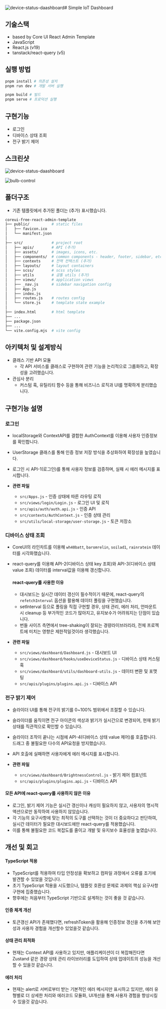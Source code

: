 ![device-status-daashboard](https://github.com/user-attachments/assets/75f99fce-8de2-45cc-ad54-cda0a394dbc1)# Simple IoT Dashboard

## 기술스택
  - based by Core UI React Admin Template
  - JavaScript
  - React.js (v19)
  - tanstack/react-query (v5)

## 실행 방법

  ```bash
  pnpm install # 의존성 설치
  pnpm run dev # 개발 서버 실행

  pnpm build # 빌드
  pnpm serve # 프로덕션 실행
  ```

## 구현기능
  - 로그인
  - 디바이스 상태 조회
  - 전구 밝기 제어

## 스크린샷
![device-status-daashboard](https://github.com/user-attachments/assets/f64dad0e-1085-4f44-81a6-e8c334b2b170)

![bulb-control](https://github.com/user-attachments/assets/7f6cb958-5dd9-4766-94d6-a18f8d4bc38d)


## 폴더구조

- 기존 템플릿에서 추가된 폴더는 (추가) 표시했습니다.

```bash
coreui-free-react-admin-template
├── public/          # static files
│   ├── favicon.ico
│   └── manifest.json
│
├── src/             # project root
│   ├── apis/        # API (추가)
│   ├── assets/      # images, icons, etc.
│   ├── components/  # common components - header, footer, sidebar, etc.
│   ├── contexts     # 전역 컨텍스트 (추가)
│   ├── layouts/     # layout containers
│   ├── scss/        # scss styles
│   ├── utils        # 공통 utils (추가)
│   ├── views/       # application views
│   ├── _nav.js      # sidebar navigation config
│   ├── App.js
│   ├── index.js
│   ├── routes.js    # routes config
│   └── store.js     # template state example 
│
├── index.html       # html template
├── ...
├── package.json
├── ...
└── vite.config.mjs  # vite config
```

## 아키텍처 및 설계방식
- 클래스 기반 API 모듈
  - 각 API 서비스를 클래스로 구현하여 관련 기능을 논리적으로 그룹화하고, 확장성을 고려했습니다.
- 관심사 분리
  - 커스텀 훅, 유틸리티 함수 등을 통해 비즈니스 로직과 UI를 명확하게 분리했습니다.

## 구현기능 설명

  ### 로그인
  - localStorage와 ContextAPI를 결합한 AuthContext를 이용해 사용자 인증정보를 확인합니다.
  - UserStorage 클래스를 통해 인증 정보 저장 방식을 추상화하여 확장성을 높였습니다.
  - 로그인 시 API-1(로그인)를 통해 사용자 정보를 검증하며, 실패 시 에러 메시지를 표시합니다.

  - **관련 파일**
    - `src/Apps.js` - 인증 상태에 따른 라우팅 로직 
    - `src/views/login/Login.js` - 로그인 UI 및 로직
    - `src/apis/auth/auth.api.js` - 인증 API
    - `src/contexts/AuthContext.js` - 인증 상태 관리
    - `src/utils/local-storage/user-storage.js` - 토큰 저장소

  ### 디바이스 상태 조회
  - CoreUI의 라인차트를 이용해 `wh40batt`, `baromrelin`, `soilad1`, `rainratein` 데이터를 시각화했습니다.
  - react-query를 이용해 API-2(디바이스 상태 key 조회)와 API-3(디바이스 상태 value 조회) 데이터를 interval값을 이용해 갱신합니다.

    #### react-query를 사용한 이유
    - 대시보드는 실시간 데이터 갱신이 필수적이기 때문에, react-query의 `refetchInterval` 옵션을 활용해 데이터 폴링을 구현했습니다.
    - setInterval 등으로 폴링을 직접 구현할 경우, 상태 관리, 에러 처리, 언마운트 시 cleanup 등 부가적인 코드가 많아지고, 유지보수가 어려워지는 단점이 있습니다.
    - 번들 사이즈 측면에서 tree-shaking이 잘되는 경량라이브러리라, 전체 프로젝트에 미치는 영향은 제한적일것이라 생각했습니다.
  
  - **관련 파일**
    - `src/views/dashboard/Dashboard.js` - 대시보드 UI
    - `src/views/dashboard/hooks/useDeviceStatus.js` - 디바이스 상태 커스텀 훅
    - `src/views/dashboard/utils/dashboard-utils.js` - 데이터 변환 및 포맷팅
    - `src/apis/plugins/plugins.api.js` - 디바이스 API

  ### 전구 밝기 제어
  - 슬라이더 UI를 통해 전구의 밝기를 0~100% 범위에서 조절할 수 있습니다.
  - 슬라이더를 움직이면 전구 아이콘의 색상과 밝기가 실시간으로 변경되어, 현재 밝기 상태를 직관적으로 확인할 수 있습니다.
  - 슬라이더 조작이 끝나는 시점에 API-4(디바이스 상태 value 제어)를 호출합니다. 드래그 중 불필요한 다수의 API요청을 방지했습니다.
  - API 호출에 실패하면 사용자에게 에러 메시지를 표시합니다.

  - **관련 파일**
    - `src/views/dashboard/BrightnessControl.js` - 밝기 제어 컴포넌트
    - `src/apis/plugins/plugins.api.js` - 디바이스 API

  #### 모든 API에 react-query를 사용하지 않은 이유
  - 로그인, 밝기 제어 기능은 실시간 갱신이나 캐싱이 필요하지 않고, 사용자의 명시적 액션으로만 동작하여 사용하지 않았습니다.
  - 각 기능의 요구사항에 맞는 최적의 도구를 선택하는 것이 더 중요하다고 판단하여, 실시간 데이터가 필요한 대시보드에만 react-query를 적용했습니다.
  - 이를 통해 불필요한 코드 복잡도를 줄이고 개발 및 유지보수 효율성을 높였습니다.

## 개선 및 회고

#### TypeScript 적용
- TypeScript를 적용하여 타입 안정성을 확보하고 컴파일 과정에서 오류를 조기에 발견할 수 있었을 것입니다. 
- 초기 TypeScript 적용을 시도했으나, 템플릿 호환성 문제로 과제의 핵심 요구사항 구현에 집중했습니다.
- 향후에는 처음부터 TypeScript 기반으로 설계하는 것이 좋을 것 같습니다.

#### 인증 체계 개선
- 토큰갱신 API가 존재했다면, refreshToken을 활용해 인증정보 갱신을 추가해 보안성과 사용자 경험을 개선할수 있었을것 같습니다.

#### 상태 관리 최적화
- 현재는 Context API를 사용하고 있지만, 애플리케이션이 더 복잡해진다면 Zustand 같은 경량 상태 관리 라이브러리를 도입하여 상태 업데이트의 성능을 개선할 수 있을것 같습니다.

#### 에러 처리
- 현재는 alert로 서버로부터 받는 기본적인 에러 메시지만 표시하고 있지만, 에러 유형별로 더 상세한 처리와 에러코드 모듈화, UI개선을 통해 사용자 경험을 향상시킬 수 있을것 같습니다.
